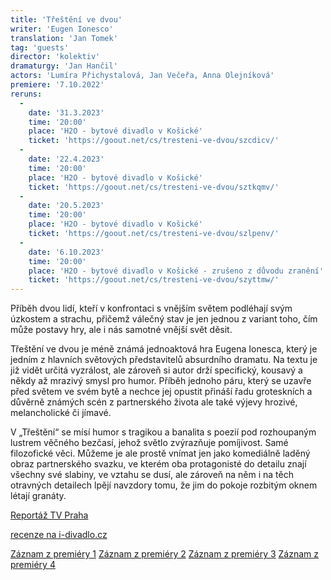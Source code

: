 ```yaml
---
title: 'Třeštění ve dvou'
writer: 'Eugen Ionesco'
translation: 'Jan Tomek'
tag: 'guests'
director: 'kolektiv'
dramaturgy: 'Jan Hančil'
actors: 'Lumíra Přichystalová, Jan Večeřa, Anna Olejníková'
premiere: '7.10.2022'
reruns:
  -
    date: '31.3.2023'
    time: '20:00'
    place: 'H2O - bytové divadlo v Košické'
    ticket: 'https://goout.net/cs/tresteni-ve-dvou/szcdicv/'
  -  
    date: '22.4.2023'
    time: '20:00'
    place: 'H2O - bytové divadlo v Košické'
    ticket: 'https://goout.net/cs/tresteni-ve-dvou/sztkqmv/'
  -  
    date: '20.5.2023'
    time: '20:00'
    place: 'H2O - bytové divadlo v Košické'
    ticket: 'https://goout.net/cs/tresteni-ve-dvou/szlpenv/'
  -  
    date: '6.10.2023'
    time: '20:00'
    place: 'H2O - bytové divadlo v Košické - zrušeno z důvodu zranění'
    ticket: 'https://goout.net/cs/tresteni-ve-dvou/szyttmw/'
---
```

Příběh dvou lidí, kteří v konfrontaci s vnějším světem podléhají svým úzkostem a strachu, přičemž válečný stav je jen jednou z variant toho, čím může postavy hry, ale i nás samotné vnější svět děsit.

Třeštění ve dvou je méně známá jednoaktová hra Eugena Ionesca, který je jedním z hlavních světových představitelů absurdního dramatu. Na textu je již vidět určitá vyzrálost, ale zároveň si autor drží specifický, kousavý a někdy až mrazivý smysl pro humor. Příběh jednoho páru, který se uzavře před světem ve svém bytě a nechce jej opustit přináší řadu groteskních a důvěrně známých scén z partnerského života ale také výjevy hrozivé, melancholické či jímavé.

V „Třeštění“ se mísí humor s tragikou a banalita s poezií pod rozhoupaným lustrem věčného bezčasí, jehož světlo zvýrazňuje pomíjivost. Samé filozofické věci. Můžeme je ale prostě vnímat jen jako komediálně laděný obraz partnerského svazku, ve kterém oba protagonisté do detailu znají všechny své slabiny, ve vztahu se dusí, ale zároveň na něm i na těch otravných detailech lpějí navzdory tomu, že jim do pokoje rozbitým oknem létají granáty.

[Reportáž TV Praha](https://prahatv.eu/zpravy/praha/praha-1/17384/divadlo-inspirace-uvedlo-hru-tresteni-ve-dvou?fbclid=IwAR2sG9qDNkOfT-G6HGstTlavBQhYPnbsKVnAaIxH4V_jYT_U5tKEgL_v7sM)

[recenze na i-divadlo.cz](https://www.i-divadlo.cz/blogy/jiri-koula/sdilet-se-k-zesileni---)

[Záznam z premiéry 1](https://www.youtube.com/watch?v=CLQYO9aCp0c&feature=youtu.be)
[Záznam z premiéry 2](https://www.youtube.com/watch?v=BNkSIwyUk9A)
[Záznam z premiéry 3](https://www.youtube.com/watch?v=ihofgYIsGds&feature=youtu.be)
[Záznam z premiéry 4](https://www.youtube.com/watch?v=fmB5CNnSbu8&feature=youtu.be)
